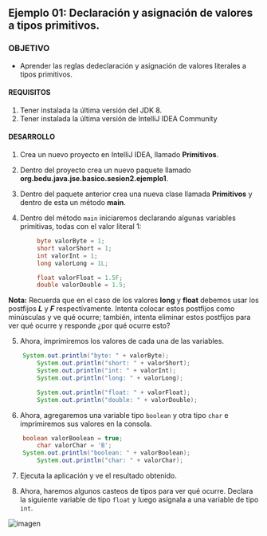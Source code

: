 ## Ejemplo 01: Declaración y asignación de valores a tipos primitivos.

### OBJETIVO

- Aprender las reglas dedeclaración y asignación de valores literales a tipos primitivos.

#### REQUISITOS
1. Tener instalada la última versión del JDK 8.
2. Tener instalada la última versión de IntelliJ IDEA Community


#### DESARROLLO

1. Crea un nuevo proyecto en IntelliJ IDEA, llamado **Primitivos**.

2. Dentro del proyecto crea un nuevo paquete llamado **org.bedu.java.jse.basico.sesion2.ejemplo1**.

3. Dentro del paquete anterior crea una nueva clase llamada **Primitivos** y dentro de esta un método **main**.

4. Dentro del método `main` iniciaremos declarando algunas variables primitivas, todas con el valor literal 1:

```java
        byte valorByte = 1;
        short valorShort = 1;
        int valorInt = 1;
        long valorLong = 1L;

        float valorFloat = 1.5F;
        double valorDouble = 1.5;
```
	
**Nota:** Recuerda que en el caso de los valores **long** y **float** debemos usar los postfijos ***L*** y ***F*** respectívamente. Intenta colocar estos postfijos como minúsculas y ve qué ocurre; también, intenta eliminar estos postfijos para ver qué ocurre y responde ¿por qué ocurre esto?

5. Ahora, imprimiremos los valores de cada una de las variables.

```java 
	System.out.println("byte: " + valorByte);
        System.out.println("short: " + valorShort);
        System.out.println("int: " + valorInt);
        System.out.println("long: " + valorLong);

        System.out.println("float: " + valorFloat);
        System.out.println("double: " + valorDouble);
```	

6. Ahora, agregaremos una variable tipo `boolean` y otra tipo  `char` e imprimiremos sus valores en la consola.

```java
	boolean valorBoolean = true;
        char valorChar = 'B';
	System.out.println("boolean: " + valorBoolean);
        System.out.println("char: " + valorChar);
```

7. Ejecuta la aplicación y ve el resultado obtenido.

8. Ahora, haremos algunos casteos de tipos para ver qué ocurre. Declara la siguiente variable de tipo `float` y luego asígnala a una variable de tipo `int`.



![imagen](https://picsum.photos/200/300)


